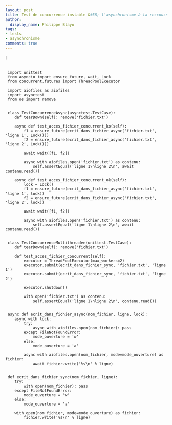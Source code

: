 ```yaml
---
layout: post
title: Test de concurrence instable &#58; l'asynchronisme à la rescousse !
author:
  display_name: Philippe Blayo
tags:
- tests
- asynchronisme
comments: true
---
```




I
<pre>
  <code class="python">
 import unittest
 from asyncio import ensure_future, wait, Lock
 from concurrent.futures import ThreadPoolExecutor

 import aiofiles as aiofiles
 import asynctest
 from os import remove


 class TestConcurrenceAsync(asynctest.TestCase):
    def tearDown(self): remove('fichier.txt')

    async def test_acces_fichier_concurrent_ko(self):
        f1 = ensure_future(ecrit_dans_fichier_async('fichier.txt', 'ligne 1', Lock()))
        f2 = ensure_future(ecrit_dans_fichier_async('fichier.txt', 'ligne 2', Lock()))

        await wait([f1, f2])

        async with aiofiles.open('fichier.txt') as contenu:
            self.assertEqual('ligne 1\nligne 2\n', await contenu.read())

    async def test_acces_fichier_concurrent_ok(self):
        lock = Lock()
        f1 = ensure_future(ecrit_dans_fichier_async('fichier.txt', 'ligne 1', lock))
        f2 = ensure_future(ecrit_dans_fichier_async('fichier.txt', 'ligne 2', lock))

        await wait([f1, f2])

        async with aiofiles.open('fichier.txt') as contenu:
            self.assertEqual('ligne 1\nligne 2\n', await contenu.read())


 class TestConcurrenceMultithreadee(unittest.TestCase):
    def tearDown(self): remove('fichier.txt')

    def test_acces_fichier_concurrent(self):
        executor = ThreadPoolExecutor(max_workers=2)
        executor.submit(ecrit_dans_fichier_sync, 'fichier.txt', 'ligne 1')
        executor.submit(ecrit_dans_fichier_sync, 'fichier.txt', 'ligne 2')

        executor.shutdown()

        with open('fichier.txt') as contenu:
            self.assertEqual('ligne 1\nligne 2\n', contenu.read())


 async def ecrit_dans_fichier_async(nom_fichier, ligne, lock):
    async with lock:
        try:
            async with aiofiles.open(nom_fichier): pass
        except FileNotFoundError:
            mode_ouverture = 'w'
        else:
            mode_ouverture = 'a'

        async with aiofiles.open(nom_fichier, mode=mode_ouverture) as fichier:
            await fichier.write('%s\n' % ligne)


 def ecrit_dans_fichier_sync(nom_fichier, ligne):
    try:
        with open(nom_fichier): pass
    except FileNotFoundError:
        mode_ouverture = 'w'
    else:
        mode_ouverture = 'a'

    with open(nom_fichier, mode=mode_ouverture) as fichier:
        fichier.write('%s\n' % ligne)
  </code>
</pre>
